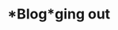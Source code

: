 <html>
  
  <head>
    <title>bruv</title>
    <style>
          //Yes
    </style>
  </head>
  
  <body>
    <h1>*Blog*ging out</h1>
  </body>
</html>

